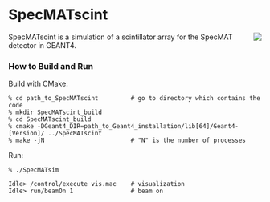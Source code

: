 # SpecMATscint

<img src="https://cloud.githubusercontent.com/assets/17125100/17002361/2d9b2c86-4ecb-11e6-9ad9-3ec505c16020.png" align="right">

SpecMATscint is a simulation of a scintillator array for the SpecMAT detector in GEANT4.


### How to Build and Run

Build with CMake:
```
% cd path_to_SpecMATscint         # go to directory which contains the code
% mkdir SpecMATscint_build
% cd SpecMATscint_build
% cmake -DGeant4_DIR=path_to_Geant4_installation/lib[64]/Geant4-[Version]/ ../SpecMATscint
% make -jN                        # "N" is the number of processes
```
Run:
```
% ./SpecMATsim

Idle> /control/execute vis.mac    # visualization
Idle> run/beamOn 1                # beam on
```
